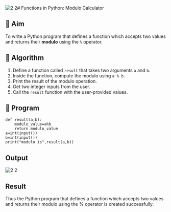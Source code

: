 ![2 2](https://github.com/user-attachments/assets/9a327709-a2ee-46f4-85e6-941722fa7b28)# Functions in Python: Modulo Calculator

## 🎯 Aim
To write a Python program that defines a function which accepts two values and returns their **modulo** using the `%` operator.

## 🧠 Algorithm
1. Define a function called `result` that takes two arguments `a` and `b`.
2. Inside the function, compute the modulo using `a % b`.
3. Print the result of the modulo operation.
4. Get two integer inputs from the user.
5. Call the `result` function with the user-provided values.

## 🧾 Program
```
def result(a,b):
    modulo_value=a%b
    return modulo_value
a=int(input())
b=int(input())
print("modulo is",result(a,b))
```

## Output
![2 2](https://github.com/user-attachments/assets/8d303f6c-2eb3-47aa-8780-0b57782ec77b)


## Result
Thus the Python program that defines a function which accepts two values and returns their modulo using the % operator is created successfully.
